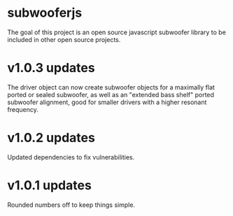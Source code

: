 # subwooferjs
The goal of this project is an open source javascript subwoofer library to be included in other open source projects.
# v1.0.3 updates
The driver object can now create subwoofer objects for a maximally flat ported or sealed subwoofer, as well as an "extended bass shelf" ported subwoofer alignment, good for smaller drivers with a higher resonant frequency.
# v1.0.2 updates
Updated dependencies to fix vulnerabilities.
# v1.0.1 updates
Rounded numbers off to keep things simple.